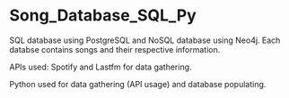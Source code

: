 # Song_Database_SQL_Py

SQL database using PostgreSQL and NoSQL database using Neo4j. Each databse contains songs and their respective information.

APIs used: Spotify and Lastfm for data gathering.

Python used for data gathering (API usage) and database populating.
